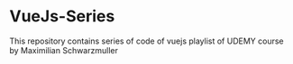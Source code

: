 # VueJs-Series
This repository contains series of code of vuejs playlist of UDEMY course by Maximilian Schwarzmuller
